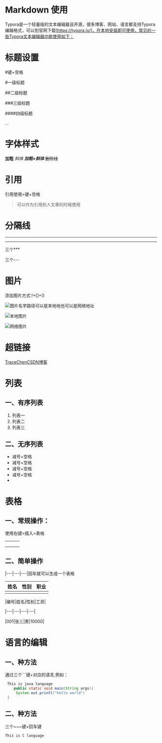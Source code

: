 # Markdown 使用

Typora是一个轻量级的文本编辑器且开源，很多博客、网站、语言都支持Typora编辑格式，可以到官网下载[https://typora.io/]，在本地安装即可使用，常见的一些Typora文本编辑器功能使用如下：



# 标题设置

#键+空格

#一级标题

##二级标题

###三级标题

####四级标题

...

# 字体样式

 **加粗**
*斜体*
***加粗+斜体***
~~删除线~~



# 引用

引用使用>键+空格

> 可以作为引用别人文章的时候使用



# 分隔线

---

***

三个***

三个---



# 图片

添加图片方式:!+[]+()

![图片名字]()路径可以是本地地也可以是网络地址

![本地图片](E:\找工作质料\各种证明材料\生活中照片\壁纸1.jpg)

![网络图片](https://img-blog.csdnimg.cn/20191211183126529.png)



# 超链接

[TraceChenCSDN博客](https://mp.csdn.net/console/article?spm=1011.2124.3001.5448)



# 列表

## 一、有序列表

1. 列表一
2. 列表二
3. 列表三

## 二、无序列表

- 减号+空格
- 减号+空格
- 减号+空格
- 减号+空格
- 



# 表格

## 一、常规操作：

使用右键>插入>表格

|      |      |      |
| ---- | ---- | ---- |
|      |      |      |
|      |      |      |
|      |      |      |

## 二、简单操作

|---|---|---|回车就可以生成一个表格

| 姓名 | 性别 | 职业 |
| ---- | ---- | ---- |
|      |      |      |

|编号|姓名|性别|工资|

|---|---|---|---|

|001|张三|男|10000|



# 语言的编辑

## 一、种方法

通过三个```键+对应的语言,例如：

```java
 This is java language
    public static void main(String args){
     System.out.printl("hello world")
 }
```

## 二、种方法

三个~~~键+回车键

~~~C
This is C language
    
~~~



